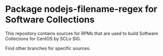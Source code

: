 # Package nodejs-filename-regex for Software Collections

This repository contains sources for RPMs that are used
to build Software Collections for CentOS by SCLo SIG.

Find other branches for specific sources.

